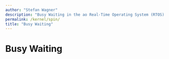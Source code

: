 ```yaml
---
author: "Stefan Wagner"
description: "Busy Waiting in the ao Real-Time Operating System (RTOS)."
permalink: /kernel/spin/
title: "Busy Waiting"
---
```


# Busy Waiting
